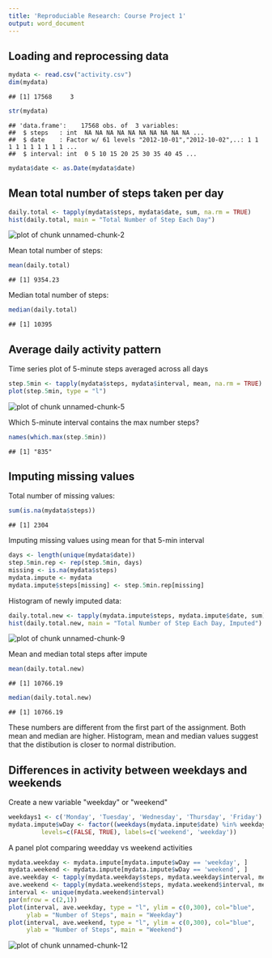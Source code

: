 ```yaml
---
title: 'Reproduciable Research: Course Project 1'
output: word_document
---
```


## Loading and reprocessing data


```r
mydata <- read.csv("activity.csv")
dim(mydata)
```

```
## [1] 17568     3
```

```r
str(mydata)
```

```
## 'data.frame':	17568 obs. of  3 variables:
##  $ steps   : int  NA NA NA NA NA NA NA NA NA NA ...
##  $ date    : Factor w/ 61 levels "2012-10-01","2012-10-02",..: 1 1 1 1 1 1 1 1 1 1 ...
##  $ interval: int  0 5 10 15 20 25 30 35 40 45 ...
```

```r
mydata$date <- as.Date(mydata$date)
```

## Mean total number of steps taken per day


```r
daily.total <- tapply(mydata$steps, mydata$date, sum, na.rm = TRUE)
hist(daily.total, main = "Total Number of Step Each Day")
```

![plot of chunk unnamed-chunk-2](figure/unnamed-chunk-2-1.png)

Mean total number of steps:

```r
mean(daily.total)
```

```
## [1] 9354.23
```
Median total number of steps:

```r
median(daily.total)
```

```
## [1] 10395
```

## Average daily activity pattern

Time series plot of 5-minute steps averaged across all days

```r
step.5min <- tapply(mydata$steps, mydata$interval, mean, na.rm = TRUE)
plot(step.5min, type = "l")
```

![plot of chunk unnamed-chunk-5](figure/unnamed-chunk-5-1.png)

Which 5-minute interval contains the max number steps?

```r
names(which.max(step.5min))
```

```
## [1] "835"
```

## Imputing missing values

Total number of missing values:

```r
sum(is.na(mydata$steps))
```

```
## [1] 2304
```

Imputing missing values using mean for that 5-min interval

```r
days <- length(unique(mydata$date))
step.5min.rep <- rep(step.5min, days)
missing <- is.na(mydata$steps)
mydata.impute <- mydata
mydata.impute$steps[missing] <- step.5min.rep[missing]
```

Histogram of newly imputed data:

```r
daily.total.new <- tapply(mydata.impute$steps, mydata.impute$date, sum)
hist(daily.total.new, main = "Total Number of Step Each Day, Imputed")
```

![plot of chunk unnamed-chunk-9](figure/unnamed-chunk-9-1.png)

Mean and median total steps after impute

```r
mean(daily.total.new)
```

```
## [1] 10766.19
```

```r
median(daily.total.new)
```

```
## [1] 10766.19
```

These numbers are different from the first part of the assignment. 
Both mean and median are higher. Histogram, mean and median values suggest that the distibution is closer to normal distribution. 

## Differences in activity between weekdays and weekends

Create a new variable "weekday" or "weekend"

```r
weekdays1 <- c('Monday', 'Tuesday', 'Wednesday', 'Thursday', 'Friday')
mydata.impute$wDay <- factor((weekdays(mydata.impute$date) %in% weekdays1), 
         levels=c(FALSE, TRUE), labels=c('weekend', 'weekday'))
```
A panel plot comparing weedday vs weekend activities

```r
mydata.weekday <- mydata.impute[mydata.impute$wDay == 'weekday', ]
mydata.weekend <- mydata.impute[mydata.impute$wDay == 'weekend', ]
ave.weekday <- tapply(mydata.weekday$steps, mydata.weekday$interval, mean)
ave.weekend <- tapply(mydata.weekend$steps, mydata.weekend$interval, mean)
interval <- unique(mydata.weekend$interval)
par(mfrow = c(2,1))
plot(interval, ave.weekday, type = "l", ylim = c(0,300), col="blue",
     ylab = "Number of Steps", main = "Weekday")
plot(interval, ave.weekend, type = "l", ylim = c(0,300), col="blue",
     ylab = "Number of Steps", main = "Weekend")
```

![plot of chunk unnamed-chunk-12](figure/unnamed-chunk-12-1.png)









